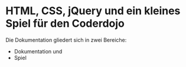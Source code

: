 # HTML, CSS, jQuery und ein kleines Spiel für den Coderdojo

Die Dokumentation gliedert sich in zwei Bereiche:
* Dokumentation und
* Spiel


